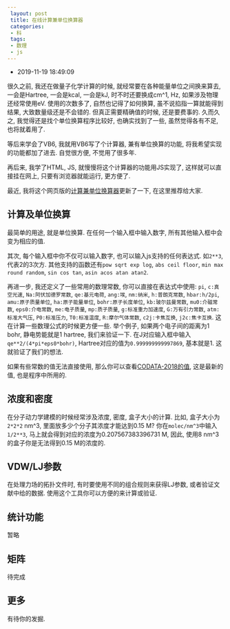 ```yaml
---
 layout: post
 title: 在线计算兼单位换算器
 categories:
 - 科
 tags:
 - 数理
 - js
---
```


- 2019-11-19 18:49:09

很久之前, 我还在做量子化学计算的时候, 就经常要在各种能量单位之间换来算去, 一会是Hartree, 一会是kcal, 一会是kJ, 时不时还要换成cm^1, Hz, 如果涉及物理还经常使用eV. 使用的次数多了, 自然也记得了如何换算, 虽不说掐指一算就能得到结果, 大致数量级还是不会错的. 但真正需要精确值的时候, 还是要费事的. 久而久之, 我觉得还是找个单位换算程序比较好, 也确实找到了一些, 虽然觉得各有不足, 也将就着用了.

等后来学会了VB6, 我就用VB6写了个计算器, 兼有单位换算的功能, 将我希望实现的功能都加了进去. 自觉很方便, 不觉用了很多年.

再后来, 我学了HTML, JS, 就慢慢将这个计算器的功能用JS实现了, 这样就可以直接挂在网上, 只要有浏览器就能运行, 更方便了.

最近, 我将这个网页版的[计算兼单位换算器](https://jerkwin.github.io/gmxtools/calc/calc.html)更新了一下, 在这里推荐给大家.

## 计算及单位换算

最简单的用途, 就是单位换算. 在任何一个输入框中输入数字, 所有其他输入框中会变为相应的值.

其次, 每个输入框中你不仅可以输入数字, 也可以输入js支持的任何表达式. 如`2**3`, 代表2的3次方. 其他支持的函数还有`pow sqrt exp log`, `abs ceil floor`, `min max round random`, `sin cos tan`, `asin acos atan atan2`.

再进一步, 我还定义了一些常用的数理常数, 你可以直接在表达式中使用: `pi`, `c:真空光速`, `Na:阿伏加德罗常数`, `qe:基元电荷`, `ang:埃`, `nm:纳米`, `h:普朗克常数`, `hbar:h/2pi`, `amu:原子质量单位`, `ha:原子能量单位`, `bohr:原子长度单位`, `kb:玻尔兹曼常数`, `mu0:介磁常数`, `eps0:介电常数`, `me:电子质量`, `mp:质子质量`, `g:标准重力加速度`, `G:万有引力常数`, `atm:标准大气压`, `P0:标准压力`, `T0:标准温度`, `R:摩尔气体常数`, `c2j:卡焦互换`, `j2c:焦卡互换`. 这在计算一些数理公式的时候更方便一些. 举个例子, 如果两个电子间的距离为1 bohr, 静电势能就是1 hartree, 我们来验证一下. 在J对应输入框中输入`qe**2/(4*pi*eps0*bohr)`, Hartree对应的值为`0.999999999997869`, 基本就是1. 这就验证了我们的想法.

如果有些常数的值无法直接使用, 那么你可以查看[CODATA-2018的值](https://physics.nist.gov/cuu/Constants/Table/allascii.txt), 这是最新的值, 也是程序中所用的.

## 浓度和密度

在分子动力学建模的时候经常涉及浓度, 密度, 盒子大小的计算. 比如, 盒子大小为`2*2*2` nm^3, 里面放多少个分子其浓度才能达到0.15 M? 你在`molec/nm^3`中输入`1/2**3`, 马上就会得到对应的浓度为0.207567383396731 M, 因此, 使用8 nm^3的盒子你是无法得到0.15 M的浓度的.

## VDW/LJ参数

在处理力场的拓扑文件时, 有时要使用不同的组合规则来获得LJ参数, 或者验证文献中给的数据. 使用这个工具你可以方便的来计算或验证.

## 统计功能

暂略

## 矩阵

待完成

## 更多

有待你的发掘.
